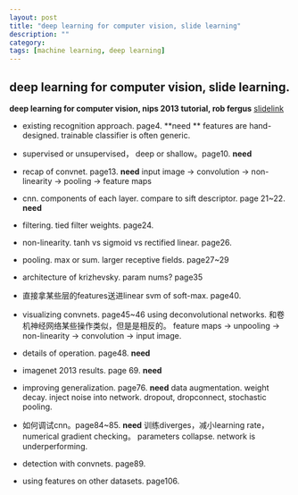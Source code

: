 ```yaml
---
layout: post
title: "deep learning for computer vision, slide learning"
description: ""
category:
tags: [machine learning, deep learning]
---
```


## deep learning for computer vision, slide learning.

**deep learning for computer vision,
nips 2013 tutorial,
rob fergus**
[slidelink](http://cs.nyu.edu/~fergus/presentations/nips2013_final.pdf)

- existing recognition approach. page4. **need **
features are hand-designed.
trainable classifier is often generic.

- supervised or unsupervised， deep or shallow。page10. **need**

- recap of convnet. page13. **need**
input image ->  convolution -> non-linearity -> pooling -> feature maps

- cnn. components of each layer. compare to sift descriptor. page 21~22. **need**

- filtering. tied filter weights. page24.

- non-linearity. tanh vs sigmoid vs rectified linear. page26.

- pooling. max or sum. larger receptive fields. page27~29

- architecture of krizhevsky. param nums? page35

- 直接拿某些层的features送进linear svm of soft-max. page40.

- visualizing convnets. page45~46
using deconvolutional networks.
和卷机神经网络某些操作类似，但是是相反的。
feature maps -> unpooling -> non-linearity -> convolution -> input image.

- details of operation. page48.  **need**

- imagenet 2013 results. page 69. **need**

- improving generalization. page76. **need**
data augmentation.
weight decay.
inject noise into network. dropout, dropconnect, stochastic pooling.

- 如何调试cnn。page84~85. **need**
训练diverges，减小learning rate，numerical gradient checking。
parameters collapse.
network is underperforming.

- detection with convnets. page89.

- using features on other datasets. page106.



